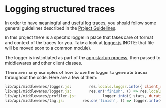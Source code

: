 # Logging structured traces

In order to have meaningful and useful log traces, you should follow
some general guidelines described in the [Project Guidelines](http://doc-internal.cartodb.net/platform/guidelines.html#structured-logging).

In this project there is a specific logger in place that takes care of
format and context of the traces for you. Take a look at [logger.js](https://github.com/CartoDB/Windshaft-cartodb/blob/cf82e1954e2244861e47fce0c2223ee466a5cd64/lib/utils/logger.js)
(NOTE: that file will be moved soon to a common module).

The logger is instantiated as part of the [app startup process](https://github.com/CartoDB/Windshaft-cartodb/blob/cf82e1954e2244861e47fce0c2223ee466a5cd64/app.js#L53),
then passed to middlewares and other client classes.

There are many examples of how to use the logger to generate traces
throughout the code. Here are a few of them:

```js
lib/api/middlewares/logger.js:        res.locals.logger.info({ client_request: req }, 'Incoming request');
lib/api/middlewares/logger.js:        res.on('finish', () => res.locals.logger.info({ server_response: res, status: res.statusCode }, 'Response sent'));
lib/api/middlewares/profiler.js:            logger.info({ stats, duration: stats.response / 1000, duration_ms: stats.response }, 'Request profiling stats');
lib/api/middlewares/tag.js:        res.on('finish', () => logger.info({ tags: res.locals.tags }, 'Request tagged'));
```
